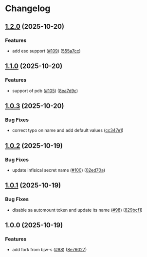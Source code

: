 # Changelog

## [1.2.0](https://github.com/dedsxc/labs/compare/app-template-1.1.0...app-template-1.2.0) (2025-10-20)


### Features

* add eso support ([#109](https://github.com/dedsxc/labs/issues/109)) ([555a7cc](https://github.com/dedsxc/labs/commit/555a7cc02178446f5fd31afc7e22fd7de33f6ad9))

## [1.1.0](https://github.com/dedsxc/labs/compare/app-template-1.0.3...app-template-1.1.0) (2025-10-20)


### Features

* support of pdb ([#105](https://github.com/dedsxc/labs/issues/105)) ([8ea7d9c](https://github.com/dedsxc/labs/commit/8ea7d9c31470d9ba6b22c8ef97762afec7654793))

## [1.0.3](https://github.com/dedsxc/labs/compare/app-template-1.0.2...app-template-1.0.3) (2025-10-20)


### Bug Fixes

* correct typo on name and add default values ([cc347e1](https://github.com/dedsxc/labs/commit/cc347e1e01acd1566c08355e3f4f13cfdf54bfb6))

## [1.0.2](https://github.com/dedsxc/labs/compare/app-template-1.0.1...app-template-1.0.2) (2025-10-19)


### Bug Fixes

* update infisical secret name ([#100](https://github.com/dedsxc/labs/issues/100)) ([02ed70a](https://github.com/dedsxc/labs/commit/02ed70a965e04fbed34f693fe90919a4eab3ba7b))

## [1.0.1](https://github.com/dedsxc/labs/compare/app-template-1.0.0...app-template-1.0.1) (2025-10-19)


### Bug Fixes

* disable sa automount token and update its name ([#98](https://github.com/dedsxc/labs/issues/98)) ([829bcf1](https://github.com/dedsxc/labs/commit/829bcf1da4da228047bfbc4ce6d25ee054742809))

## 1.0.0 (2025-10-19)


### Features

* add fork from bjw-s ([#88](https://github.com/dedsxc/labs/issues/88)) ([8e76027](https://github.com/dedsxc/labs/commit/8e76027c7868fc5bd8124ab3071f94e461af5ef6))
